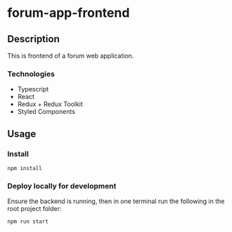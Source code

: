 # forum-app-frontend 

## Description
This is frontend of a forum web application.

### Technologies
  * Typescript
  * React
  * Redux + Redux Toolkit
  * Styled Components

## Usage
### Install
```
npm install
```

### Deploy locally for development

Ensure the backend is running, then in one terminal run the following in the root project folder:
```
npm run start
```